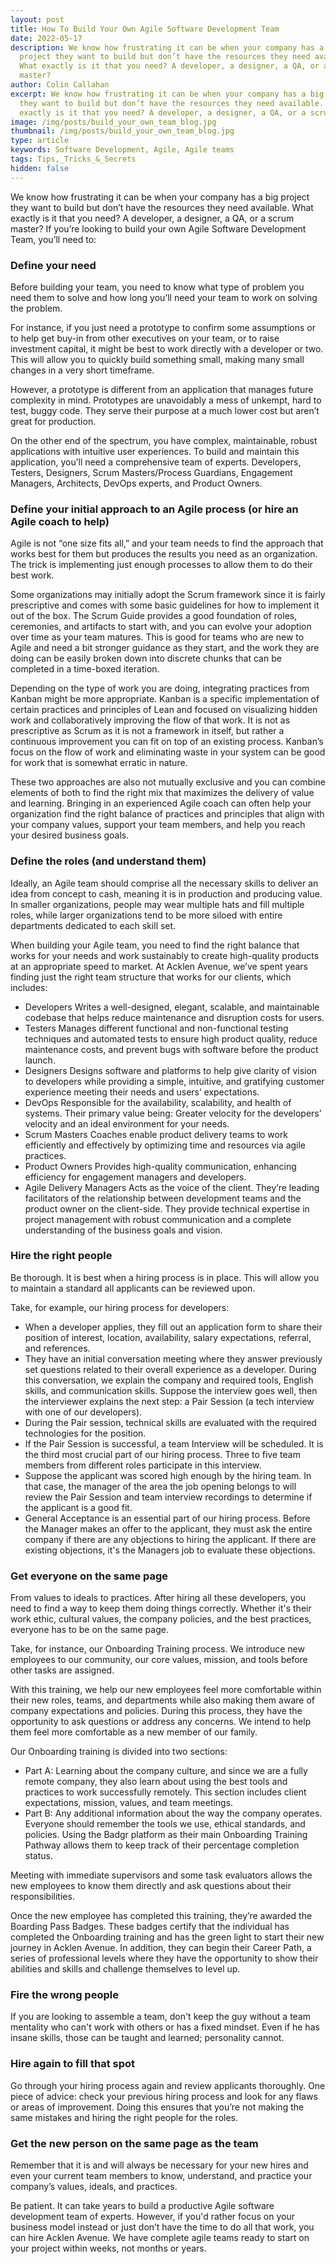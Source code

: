 ```yaml
---
layout: post
title: How To Build Your Own Agile Software Development Team
date: 2022-05-17
description: We know how frustrating it can be when your company has a big
  project they want to build but don’t have the resources they need available.
  What exactly is it that you need? A developer, a designer, a QA, or a scrum
  master?
author: Colin Callahan
excerpt: We know how frustrating it can be when your company has a big project
  they want to build but don’t have the resources they need available. What
  exactly is it that you need? A developer, a designer, a QA, or a scrum master?
image: /img/posts/build_your_own_team_blog.jpg
thumbnail: /img/posts/build_your_own_team_blog.jpg
type: article
keywords: Software Development, Agile, Agile teams
tags: Tips,_Tricks_&_Secrets
hidden: false
---
```

We know how frustrating it can be when your company has a big project they want to build but don’t have the resources they need available. What exactly is it that you need? A developer, a designer, a QA, or a scrum master? If you’re looking to build your own Agile Software Development Team, you’ll need to:

### **Define your need**

Before building your team, you need to know what type of problem you need them to solve and how long you’ll need your team to work on solving the problem.

For instance, if you just need a prototype to confirm some assumptions or to help get buy-in from other executives on your team, or to raise investment capital, it might be best to work directly with a developer or two. This will allow you to quickly build something small, making many small changes in a very short timeframe.

However, a prototype is different from an application that manages future complexity in mind. Prototypes are unavoidably a mess of unkempt, hard to test, buggy code. They serve their purpose at a much lower cost but aren’t great for production.

On the other end of the spectrum, you have complex, maintainable, robust applications with intuitive user experiences. To build and maintain this application, you’ll need a comprehensive team of experts. Developers, Testers, Designers, Scrum Masters/Process Guardians, Engagement Managers, Architects, DevOps experts, and Product Owners.

### **Define your initial approach to an Agile process (or hire an Agile coach to help)**

Agile is not “one size fits all,” and your team needs to find the approach that works best for them but produces the results you need as an organization. The trick is implementing just enough processes to allow them to do their best work.

Some organizations may initially adopt the Scrum framework since it is fairly prescriptive and comes with some basic guidelines for how to implement it out of the box. The Scrum Guide provides a good foundation of roles, ceremonies, and artifacts to start with, and you can evolve your adoption over time as your team matures. This is good for teams who are new to Agile and need a bit stronger guidance as they start, and the work they are doing can be easily broken down into discrete chunks that can be completed in a time-boxed iteration.

Depending on the type of work you are doing, integrating practices from Kanban might be more appropriate. Kanban is a specific implementation of certain practices and principles of Lean and focused on visualizing hidden work and collaboratively improving the flow of that work. It is not as prescriptive as Scrum as it is not a framework in itself, but rather a continuous improvement you can fit on top of an existing process. Kanban’s focus on the flow of work and eliminating waste in your system can be good for work that is somewhat erratic in nature.

These two approaches are also not mutually exclusive and you can combine elements of both to find the right mix that maximizes the delivery of value and learning. Bringing in an experienced Agile coach can often help your organization find the right balance of practices and principles that align with your company values, support your team members, and help you reach your desired business goals.

### **Define the roles (and understand them)**

Ideally, an Agile team should comprise all the necessary skills to deliver an idea from concept to cash, meaning it is in production and producing value. In smaller organizations, people may wear multiple hats and fill multiple roles, while larger organizations tend to be more siloed with entire departments dedicated to each skill set.

When building your Agile team, you need to find the right balance that works for your needs and work sustainably to create high-quality products at an appropriate speed to market. At Acklen Avenue, we’ve spent years finding just the right team structure that works for our clients, which includes:

* Developers
  Writes a well-designed, elegant, scalable, and maintainable codebase that helps reduce maintenance and disruption costs for users.
* Testers
  Manages different functional and non-functional testing techniques and automated tests to ensure high product quality, reduce maintenance costs, and prevent bugs with software before the product launch.
* Designers
  Designs software and platforms to help give clarity of vision to developers while providing a simple, intuitive, and gratifying customer experience meeting their needs and users’ expectations.
* DevOps
  Responsible for the availability, scalability, and health of systems. Their primary value being: Greater velocity for the developers’ velocity and an ideal environment for your needs.
* Scrum Masters
  Coaches enable product delivery teams to work efficiently and effectively by optimizing time and resources via agile practices.
* Product Owners
  Provides high-quality communication, enhancing efficiency for engagement managers and developers.
* Agile Delivery Managers
  Acts as the voice of the client. They’re leading facilitators of the relationship between development teams and the product owner on the client-side. They provide technical expertise in project management with robust communication and a complete understanding of the business goals and vision.

### **Hire the right people**

Be thorough. It is best when a hiring process is in place. This will allow you to maintain a standard all applicants can be reviewed upon.

Take, for example, our hiring process for developers:

* When a developer applies, they fill out an application form to share their position of interest, location, availability, salary expectations, referral, and references.
* They have an initial conversation meeting where they answer previously set questions related to their overall experience as a developer. During this conversation, we explain the company and required tools, English skills, and communication skills. Suppose the interview goes well, then the interviewer explains the next step: a Pair Session (a tech interview with one of our developers).
* During the Pair session, technical skills are evaluated with the required technologies for the position.
* If the Pair Session is successful, a team Interview will be scheduled. It is the third most crucial part of our hiring process. Three to five team members from different roles participate in this interview.
* Suppose the applicant was scored high enough by the hiring team. In that case, the manager of the area the job opening belongs to will review the Pair Session and team interview recordings to determine if the applicant is a good fit.
* General Acceptance is an essential part of our hiring process. Before the Manager makes an offer to the applicant, they must ask the entire company if there are any objections to hiring the applicant. If there are existing objections, it's the Managers job to evaluate these objections.

### **Get everyone on the same page**

From values to ideals to practices. After hiring all these developers, you need to find a way to keep them doing things correctly. Whether it's their work ethic, cultural values, the company policies, and the best practices, everyone has to be on the same page.

Take, for instance, our Onboarding Training process. We introduce new employees to our community, our core values, mission, and tools before other tasks are assigned.

With this training, we help our new employees feel more comfortable within their new roles, teams, and departments while also making them aware of company expectations and policies. During this process, they have the opportunity to ask questions or address any concerns. We intend to help them feel more comfortable as a new member of our family.

Our Onboarding training is divided into two sections:

* Part A: Learning about the company culture, and since we are a fully remote company, they also learn about using the best tools and practices to work successfully remotely. This section includes client expectations, mission, values, and team meetings.
* Part B: Any additional information about the way the company operates. Everyone should remember the tools we use, ethical standards, and policies. Using the Badgr platform as their main Onboarding Training Pathway allows them to keep track of their percentage completion status.

Meeting with immediate supervisors and some task evaluators allows the new employees to know them directly and ask questions about their responsibilities.

Once the new employee has completed this training, they’re awarded the Boarding Pass Badges. These badges certify that the individual has completed the Onboarding training and has the green light to start their new journey in Acklen Avenue. In addition, they can begin their Career Path, a series of professional levels where they have the opportunity to show their abilities and skills and challenge themselves to level up.

### **Fire the wrong people**

If you are looking to assemble a team, don't keep the guy without a team mentality who can't work with others or has a fixed mindset. Even if he has insane skills, those can be taught and learned; personality cannot.

### **Hire again to fill that spot**

Go through your hiring process again and review applicants thoroughly. One piece of advice: check your previous hiring process and look for any flaws or areas of improvement. Doing this ensures that you’re not making the same mistakes and hiring the right people for the roles.

### **Get the new person on the same page as the team**

Remember that it is and will always be necessary for your new hires and even your current team members to know, understand, and practice your company’s values, ideals, and practices.

Be patient. It can take years to build a productive Agile software development team of experts. However, if you'd rather focus on your business model instead or just don’t have the time to do all that work, you can hire Acklen Avenue. We have complete agile teams ready to start on your project within weeks, not months or years.